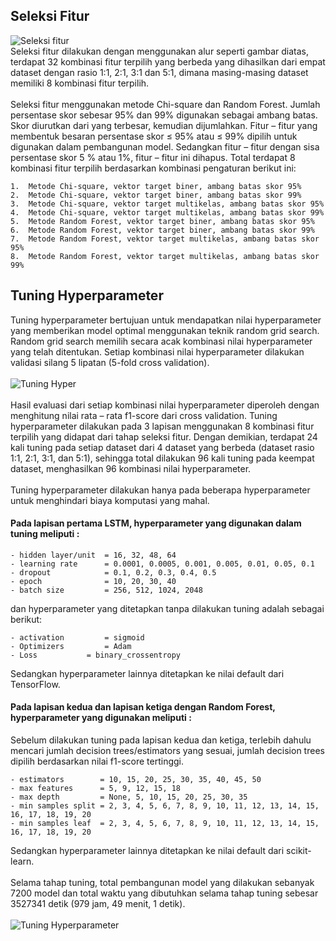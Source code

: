 ## Seleksi Fitur
![Seleksi fitur](https://github.com/fando-tek/Hybrid-learning-IDS/assets/81504312/23ec8fe5-3917-44fb-8eec-b01a9ecda91c)
\
Seleksi fitur dilakukan dengan menggunakan alur seperti gambar diatas, terdapat 32 kombinasi fitur terpilih yang berbeda yang dihasilkan dari empat dataset dengan rasio 1:1, 2:1, 3:1 dan 5:1, dimana masing-masing dataset memiliki 8 kombinasi fitur terpilih.\
\
Seleksi fitur menggunakan metode Chi-square dan Random Forest. Jumlah persentase skor sebesar 95% dan 99% digunakan sebagai ambang batas. Skor diurutkan dari yang terbesar, kemudian dijumlahkan. Fitur – fitur yang membentuk besaran persentase skor ≤ 95% atau ≤ 99% dipilih untuk digunakan dalam pembangunan model. Sedangkan  fitur – fitur dengan sisa persentase skor 5 % atau 1%, fitur – fitur ini dihapus.
Total terdapat 8 kombinasi fitur terpilih berdasarkan kombinasi pengaturan berikut ini:
```
1.	Metode Chi-square, vektor target biner, ambang batas skor 95%
2.	Metode Chi-square, vektor target biner, ambang batas skor 99%
3.	Metode Chi-square, vektor target multikelas, ambang batas skor 95%
4.	Metode Chi-square, vektor target multikelas, ambang batas skor 99%
5.	Metode Random Forest, vektor target biner, ambang batas skor 95%
6.	Metode Random Forest, vektor target biner, ambang batas skor 99%
7.	Metode Random Forest, vektor target multikelas, ambang batas skor 95%
8.	Metode Random Forest, vektor target multikelas, ambang batas skor 99%
```
## Tuning Hyperparameter
Tuning hyperparameter bertujuan untuk mendapatkan nilai hyperparameter yang memberikan model optimal menggunakan teknik random grid search. Random grid search memilih secara acak kombinasi nilai hyperparameter yang telah ditentukan. Setiap kombinasi nilai hyperparameter dilakukan validasi silang 5 lipatan (5-fold cross validation).\
\
![Tuning Hyper](https://github.com/fando-tek/Hybrid-learning-IDS/assets/81504312/d4588aeb-63ea-4019-ba02-e70a8d8965f8)\
\
Hasil evaluasi dari setiap kombinasi nilai hyperparameter diperoleh dengan menghitung nilai rata – rata  f1-score dari cross validation. Tuning hyperparameter dilakukan pada 3 lapisan menggunakan 8 kombinasi fitur terpilih yang didapat dari tahap seleksi fitur. Dengan demikian, terdapat 24 kali tuning pada setiap dataset dari 4 dataset yang berbeda (dataset rasio 1:1, 2:1, 3:1, dan 5:1), sehingga total dilakukan 96 kali tuning pada keempat dataset, menghasilkan 96 kombinasi nilai hyperparameter.\
\
Tuning hyperparameter dilakukan hanya pada beberapa hyperparameter untuk menghindari biaya komputasi yang mahal. 
#### Pada lapisan pertama LSTM, hyperparameter yang digunakan dalam tuning meliputi :
```
- hidden layer/unit  = 16, 32, 48, 64
- learning rate      = 0.0001, 0.0005, 0.001, 0.005, 0.01, 0.05, 0.1
- dropout            = 0.1, 0.2, 0.3, 0.4, 0.5
- epoch              = 10, 20, 30, 40
- batch size         = 256, 512, 1024, 2048
```
dan hyperparameter yang ditetapkan tanpa dilakukan tuning adalah sebagai berikut:
```
- activation	     = sigmoid
- Optimizers	     = Adam
- Loss		     = binary_crossentropy
```
Sedangkan hyperparameter lainnya ditetapkan ke nilai default dari TensorFlow.
#### Pada lapisan kedua dan lapisan ketiga dengan Random Forest, hyperparameter yang digunakan meliputi :
Sebelum dilakukan tuning pada lapisan kedua dan ketiga, terlebih dahulu mencari jumlah decision trees/estimators yang sesuai, jumlah decision trees dipilih berdasarkan nilai f1-score tertinggi.
```
- estimators        = 10, 15, 20, 25, 30, 35, 40, 45, 50
- max features      = 5, 9, 12, 15, 18
- max depth         = None, 5, 10, 15, 20, 25, 30, 35
- min samples split = 2, 3, 4, 5, 6, 7, 8, 9, 10, 11, 12, 13, 14, 15, 16, 17, 18, 19, 20
- min samples leaf  = 2, 3, 4, 5, 6, 7, 8, 9, 10, 11, 12, 13, 14, 15, 16, 17, 18, 19, 20
```
Sedangkan hyperparameter lainnya ditetapkan ke nilai default dari scikit-learn.\
\
Selama tahap tuning, total pembangunan model yang dilakukan sebanyak 7200 model dan total waktu yang dibutuhkan selama tahap tuning sebesar 3527341 detik (979 jam, 49 menit, 1 detik).\
\
 ![Tuning Hyperparameter](https://github.com/fando-tek/Hybrid-learning-IDS/assets/81504312/093decc0-fbb5-4f0f-aff1-f75fabf13a0f)
